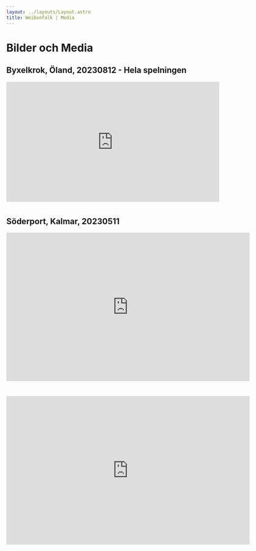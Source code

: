 ```yaml
---
layout: ../layouts/Layout.astro
title: Weibenfalk | Media
---
```


# Bilder och Media 

## Byxelkrok, Öland, 20230812 - Hela spelningen 

<iframe width="560" height="315" src="https://www.youtube.com/embed/videoseries?list=PL0jpcQ5lO0nE7Ph7JAOP4IgLembHU2EUm" title="YouTube video player" frameborder="0" allow="accelerometer; autoplay; clipboard-write; encrypted-media; gyroscope; picture-in-picture; web-share" allowfullscreen>
</iframe>

#

## Söderport, Kalmar, 20230511 

<div>
    <iframe width="640" height="390" 
    src="https://www.youtube.com/embed/qimPwmV2q7Y" 
    frameborder="0" allowfullscreen></iframe>
</div>

#

<div>
    <iframe width="640" height="390" 
    src="https://www.youtube.com/embed/2282Wc-Cl6A" 
    frameborder="0" allowfullscreen></iframe>
</div>
